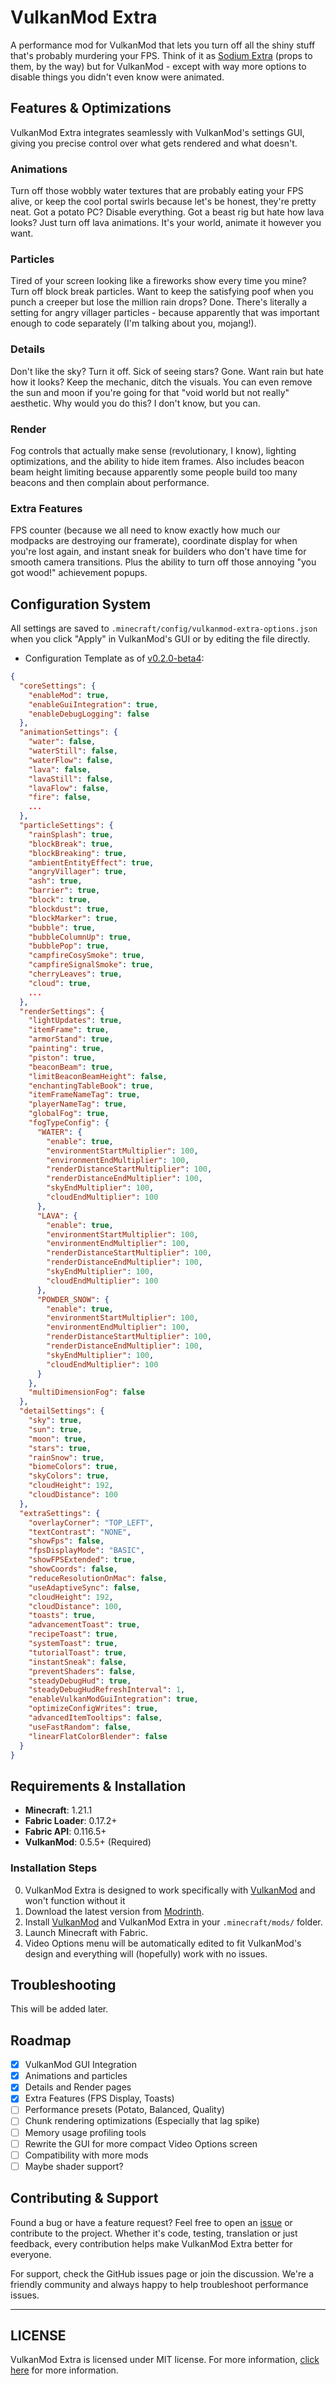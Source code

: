 # VulkanMod Extra

A performance mod for VulkanMod that lets you turn off all the shiny stuff that's probably murdering your FPS. Think of it as [Sodium Extra](https://github.com/FlashyReese/sodium-extra-fabric) (props to them, by the way) but for VulkanMod - except with way more options to disable things you didn't even know were animated.

## Features & Optimizations

VulkanMod Extra integrates seamlessly with VulkanMod's settings GUI, giving you precise control over what gets rendered and what doesn't.

### Animations
Turn off those wobbly water textures that are probably eating your FPS alive, or keep the cool portal swirls because let's be honest, they're pretty neat. Got a potato PC? Disable everything. Got a beast rig but hate how lava looks? Just turn off lava animations. It's your world, animate it however you want.

### Particles  
Tired of your screen looking like a fireworks show every time you mine? Turn off block break particles. Want to keep the satisfying poof when you punch a creeper but lose the million rain drops? Done. There's literally a setting for angry villager particles - because apparently that was important enough to code separately (I'm talking about you, mojang!).

### Details
Don't like the sky? Turn it off. Sick of seeing stars? Gone. Want rain but hate how it looks? Keep the mechanic, ditch the visuals. You can even remove the sun and moon if you're going for that "void world but not really" aesthetic. Why would you do this? I don't know, but you can.

### Render
Fog controls that actually make sense (revolutionary, I know), lighting optimizations, and the ability to hide item frames. Also includes beacon beam height limiting because apparently some people build too many beacons and then complain about performance.

### Extra Features
FPS counter (because we all need to know exactly how much our modpacks are destroying our framerate), coordinate display for when you're lost again, and instant sneak for builders who don't have time for smooth camera transitions. Plus the ability to turn off those annoying "you got wood!" achievement popups.

## Configuration System

All settings are saved to `.minecraft/config/vulkanmod-extra-options.json` when you click "Apply" in VulkanMod's GUI or by editing the file directly.

* Configuration Template as of [v0.2.0-beta4](https://modrinth.com/mod/vulkanmod-extra/version/0.2.0-beta4+1.21.1):

```json
{
  "coreSettings": {
    "enableMod": true,
    "enableGuiIntegration": true,
    "enableDebugLogging": false
  },
  "animationSettings": {
    "water": false,
    "waterStill": false,
    "waterFlow": false,
    "lava": false,
    "lavaStill": false,
    "lavaFlow": false,
    "fire": false,
    ...
  },
  "particleSettings": {
    "rainSplash": true,
    "blockBreak": true,
    "blockBreaking": true,
    "ambientEntityEffect": true,
    "angryVillager": true,
    "ash": true,
    "barrier": true,
    "block": true,
    "blockdust": true,
    "blockMarker": true,
    "bubble": true,
    "bubbleColumnUp": true,
    "bubblePop": true,
    "campfireCosySmoke": true,
    "campfireSignalSmoke": true,
    "cherryLeaves": true,
    "cloud": true,
    ...
  },
  "renderSettings": {
    "lightUpdates": true,
    "itemFrame": true,
    "armorStand": true,
    "painting": true,
    "piston": true,
    "beaconBeam": true,
    "limitBeaconBeamHeight": false,
    "enchantingTableBook": true,
    "itemFrameNameTag": true,
    "playerNameTag": true,
    "globalFog": true,
    "fogTypeConfig": {
      "WATER": {
        "enable": true,
        "environmentStartMultiplier": 100,
        "environmentEndMultiplier": 100,
        "renderDistanceStartMultiplier": 100,
        "renderDistanceEndMultiplier": 100,
        "skyEndMultiplier": 100,
        "cloudEndMultiplier": 100
      },
      "LAVA": {
        "enable": true,
        "environmentStartMultiplier": 100,
        "environmentEndMultiplier": 100,
        "renderDistanceStartMultiplier": 100,
        "renderDistanceEndMultiplier": 100,
        "skyEndMultiplier": 100,
        "cloudEndMultiplier": 100
      },
      "POWDER_SNOW": {
        "enable": true,
        "environmentStartMultiplier": 100,
        "environmentEndMultiplier": 100,
        "renderDistanceStartMultiplier": 100,
        "renderDistanceEndMultiplier": 100,
        "skyEndMultiplier": 100,
        "cloudEndMultiplier": 100
      }
    },
    "multiDimensionFog": false
  },
  "detailSettings": {
    "sky": true,
    "sun": true,
    "moon": true,
    "stars": true,
    "rainSnow": true,
    "biomeColors": true,
    "skyColors": true,
    "cloudHeight": 192,
    "cloudDistance": 100
  },
  "extraSettings": {
    "overlayCorner": "TOP_LEFT",
    "textContrast": "NONE",
    "showFps": false,
    "fpsDisplayMode": "BASIC",
    "showFPSExtended": true,
    "showCoords": false,
    "reduceResolutionOnMac": false,
    "useAdaptiveSync": false,
    "cloudHeight": 192,
    "cloudDistance": 100,
    "toasts": true,
    "advancementToast": true,
    "recipeToast": true,
    "systemToast": true,
    "tutorialToast": true,
    "instantSneak": false,
    "preventShaders": false,
    "steadyDebugHud": true,
    "steadyDebugHudRefreshInterval": 1,
    "enableVulkanModGuiIntegration": true,
    "optimizeConfigWrites": true,
    "advancedItemTooltips": false,
    "useFastRandom": false,
    "linearFlatColorBlender": false
  }
}
```

## Requirements & Installation

- **Minecraft**: 1.21.1
- **Fabric Loader**: 0.17.2+
- **Fabric API**: 0.116.5+
- **VulkanMod**: 0.5.5+ (Required)

### Installation Steps
0. VulkanMod Extra is designed to work specifically with [VulkanMod](https://modrinth.com/mod/vulkanmod) and won't function without it
1. Download the latest version from [Modrinth](https://modrinth.com/mod/vulkanmod-extra/versions).
2. Install [VulkanMod](https://modrinth.com/mod/vulkanmod/versions) and VulkanMod Extra in your `.minecraft/mods/` folder.
3. Launch Minecraft with Fabric.
4. Video Options menu will be automatically edited to fit VulkanMod's design and everything will (hopefully) work with no issues.

## Troubleshooting

This will be added later.

## Roadmap

- [x] VulkanMod GUI Integration
- [x] Animations and particles
- [x] Details and Render pages
- [x] Extra Features (FPS Display, Toasts)
- [ ] Performance presets (Potato, Balanced, Quality)
- [ ] Chunk rendering optimizations (Especially that lag spike)
- [ ] Memory usage profiling tools
- [ ] Rewrite the GUI for more compact Video Options screen
- [ ] Compatibility with more mods
- [ ] Maybe shader support?

## Contributing & Support

Found a bug or have a feature request? Feel free to open an [issue](https://github.com/CriticalRange/vulkanmod-extra/issues) or contribute to the project. Whether it's code, testing, translation or just feedback, every contribution helps make VulkanMod Extra better for everyone.

For support, check the GitHub issues page or join the discussion. We're a friendly community and always happy to help troubleshoot performance issues.

---
## LICENSE

VulkanMod Extra is licensed under MIT license. For more information, [click here](https://github.com/CriticalRange/vulkanmod-extra?tab=MIT-1-ov-file#) for more information.
